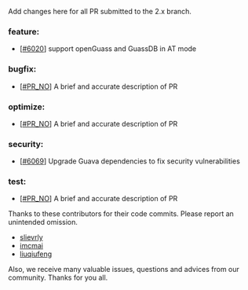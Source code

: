 Add changes here for all PR submitted to the 2.x branch.

<!-- Please add the `changes` to the following location(feature/bugfix/optimize/test) based on the type of PR -->

### feature:
- [[#6020](https://github.com/seata/seata/pull/6020)] support openGuass and GuassDB in AT mode

### bugfix:
- [[#PR_NO](https://github.com/seata/seata/pull/PR_NO)] A brief and accurate description of PR

### optimize:
- [[#PR_NO](https://github.com/seata/seata/pull/PR_NO)] A brief and accurate description of PR

### security:
- [[#6069](https://github.com/seata/seata/pull/6069)] Upgrade Guava dependencies to fix security vulnerabilities

### test:
- [[#PR_NO](https://github.com/seata/seata/pull/PR_NO)] A brief and accurate description of PR

Thanks to these contributors for their code commits. Please report an unintended omission.

<!-- Please make sure your Github ID is in the list below -->
- [slievrly](https://github.com/slievrly)
- [imcmai](https://github.com/imcmai)
- [liuqiufeng](https://github.com/liuqiufeng)

Also, we receive many valuable issues, questions and advices from our community. Thanks for you all.
